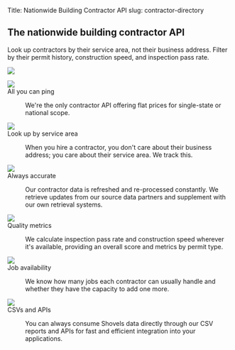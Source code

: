 Title: Nationwide Building Contractor API
slug: contractor-directory

<!-- hero -->
<section class="hero_container">
  <div class="hero_text-container">
    <h1 class="hero_title text-amber-300">The nationwide building contractor API</h1>
    <p class="hero_description text-lime-50">Look up contractors by their service area, not their business address. Filter by their permit history, construction speed, and inspection pass rate.</p>
    <!--
    <div class="mt-10 mb-20">
      <a href="https://shovels.retool.com/embedded/public/e440a465-a280-44be-aa81-5388b8ac20ff"
      class="px-5 py-2 md:px-10 md:py-4 bg-[#E8BD51] rounded justify-center items-center gap-2.5 inline-flex text-emerald-900 md:text-lg  font-medium whitespace-nowrap"
      target="_blank">Check out the demo <img class="inline" src="theme/images/caret-right.svg"> </a>
    </div>
    -->
  </div>
  <div class="hero_image-container">
    <img class="max-h-[500px]" src="theme/images/contractor-directory/hero.svg">
  </div>
</section>

<!-- elaboration -->
<section class="mx-auto my-24 max-w-7xl px-6">
  <!-- 'table' -->
  <dl class="elaboration_container 3xl:grid-cols-4">
    <div class="elaboration-card">
      <dt class="">
        <div class="mb-6">
          <img src="theme/images/permit-database/icon_jurisdiction.svg">
        </div>
        <span class="elaboration-card_title">All you can ping</span>
      </dt>
      <dd class="elaboration-card_text-container">
        <p class="flex-auto">We're the only contractor API offering flat prices for single-state or national scope.</p>
      </dd>
    </div>
    <div class="elaboration-card">
      <dt class="">
        <div class="mb-6">
          <img src="theme/images/permit-database/icon_lookup.svg">
        </div>
        <span class="elaboration-card_title">Look up by service area</span>
      </dt>
      <dd class="elaboration-card_text-container">
        <p class="flex-auto">When you hire a contractor, you don't care about their business address; you care about their service area. We track this.</p>
      </dd>
    </div>
    <div class="elaboration-card">
      <dt class="">
        <div class="mb-6">
          <img src="theme/images/permit-database/icon_accurate.svg">
        </div>
        <span class="elaboration-card_title">Always accurate</span>
      </dt>
      <dd class="elaboration-card_text-container">
        <p class="flex-auto">Our contractor data is refreshed and re-processed constantly. We retrieve updates from our source data partners and supplement with our own retrieval systems.</p>
      </dd>
    </div>
    <div class="elaboration-card">
      <dt class="">
        <div class="mb-6">
          <img src="theme/images/permit-database/icon_fees.svg">
        </div>
        <span class="elaboration-card_title">Quality metrics</span>
      </dt>
      <dd class="elaboration-card_text-container">
        <p class="flex-auto">We calculate inspection pass rate and construction speed wherever it's available, providing an overall score and metrics by permit type.</p>
      </dd>
    </div>
    <div class="elaboration-card">
      <dt class="">
        <div class="mb-6">
          <img src="theme/images/permit-database/icon_timeline.svg">
        </div>
        <span class="elaboration-card_title">Job availability</span>
      </dt>
      <dd class="elaboration-card_text-container">
        <p class="flex-auto">We know how many jobs each contractor can usually handle and whether they have the capacity to add one more.</p>
      </dd>
    </div>
    <div class="elaboration-card">
      <dt class="">
        <div class="mb-6">
          <img src="theme/images/permit-database/icon_feeds.svg">
        </div>
        <span class="elaboration-card_title">CSVs and APIs</span>
      </dt>
      <dd class="elaboration-card_text-container">
        <p class="flex-auto">You can always consume Shovels data directly through our CSV reports and APIs for fast and efficient integration into your applications.</p>
      </dd>
    </div>
  </dl>
</section>
